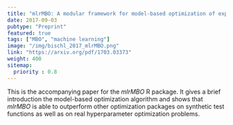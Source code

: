 ```yaml
---
title: "mlrMBO: A modular framework for model-based optimization of expensive black-box functions"
date: 2017-09-03
pubtype: "Preprint"
featured: true
tags: ["MBO", "machine learning"]
image: "/img/bischl_2017_mlrMBO.png"
link: "https://arxiv.org/pdf/1703.03373"
weight: 400
sitemap:
  priority : 0.8
---
```


This is the accompanying paper for the *mlrMBO* R package. It gives a brief introduction the model-based optimization algorithm and shows that *mlrMBO* is able to outperform other optimization packages on synthetic test functions as well as on real hyperparameter optimization problems.

